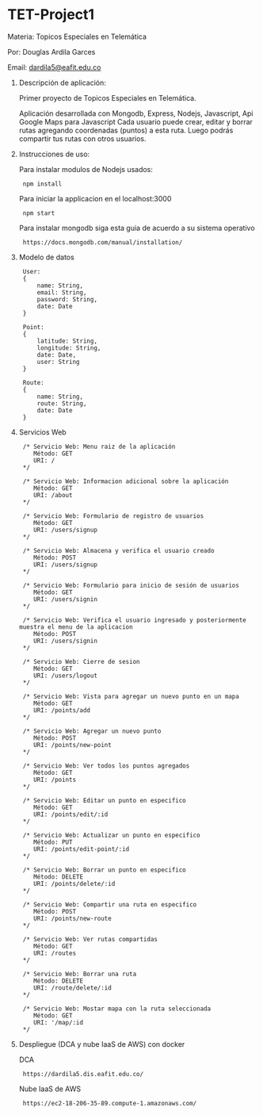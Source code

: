 # TET-Project1
Materia: Topicos Especiales en Telemática

Por: Douglas Ardila Garces

Email: dardila5@eafit.edu.co

1. Descripción de aplicación:

    Primer proyecto de Topicos Especiales en Telemática. 
    
    Aplicación desarrollada con Mongodb, Express, Nodejs, Javascript, Api Google Maps para Javascript
    Cada usuario puede crear, editar y borrar rutas agregando coordenadas (puntos) a esta ruta. Luego podrás compartir tus rutas con otros usuarios.
    
2. Instrucciones de uso:
    
    Para instalar modulos de Nodejs usados:
    
        npm install
    Para iniciar la applicacion en el localhost:3000
    
        npm start
    Para instalar mongodb siga esta guia de acuerdo a su sistema operativo
    
        https://docs.mongodb.com/manual/installation/
    
3. Modelo de datos
    
        User:
        {
            name: String,
            email: String,
            password: String,
            date: Date
        }

        Point:
        {
            latitude: String,
            longitude: String,
            date: Date,
            user: String
        }

        Route:
        {
            name: String,
            route: String,
            date: Date
        }

4. Servicios Web

        /* Servicio Web: Menu raiz de la aplicación
           Método: GET
           URI: /
        */

        /* Servicio Web: Informacion adicional sobre la aplicación
           Método: GET
           URI: /about
        */

        /* Servicio Web: Formulario de registro de usuarios
           Método: GET
           URI: /users/signup
        */
        
        /* Servicio Web: Almacena y verifica el usuario creado
           Método: POST
           URI: /users/signup
        */
        
        /* Servicio Web: Formulario para inicio de sesión de usuarios
           Método: GET
           URI: /users/signin
        */
        
        /* Servicio Web: Verifica el usuario ingresado y posteriormente muestra el menu de la aplicacion
           Método: POST
           URI: /users/signin
        */
        
        /* Servicio Web: Cierre de sesion
           Método: GET
           URI: /users/logout
        */
        
        /* Servicio Web: Vista para agregar un nuevo punto en un mapa
           Método: GET
           URI: /points/add
        */
        
        /* Servicio Web: Agregar un nuevo punto
           Método: POST
           URI: /points/new-point
        */
        
        /* Servicio Web: Ver todos los puntos agregados
           Método: GET
           URI: /points
        */
        
        /* Servicio Web: Editar un punto en especifico
           Método: GET
           URI: /points/edit/:id
        */
        
        /* Servicio Web: Actualizar un punto en especifico
           Método: PUT
           URI: /points/edit-point/:id
        */
        
        /* Servicio Web: Borrar un punto en especifico
           Método: DELETE
           URI: /points/delete/:id
        */
        
        /* Servicio Web: Compartir una ruta en especifico
           Método: POST
           URI: /points/new-route
        */
        
        /* Servicio Web: Ver rutas compartidas
           Método: GET
           URI: /routes
        */
        
        /* Servicio Web: Borrar una ruta
           Método: DELETE
           URI: /route/delete/:id
        */
        
        /* Servicio Web: Mostar mapa con la ruta seleccionada
           Método: GET
           URI: '/map/:id
        */
        
5. Despliegue (DCA y nube IaaS de AWS) con docker
    
    DCA
        
        https://dardila5.dis.eafit.edu.co/
    Nube IaaS de AWS
        
        https://ec2-18-206-35-89.compute-1.amazonaws.com/ 
        
